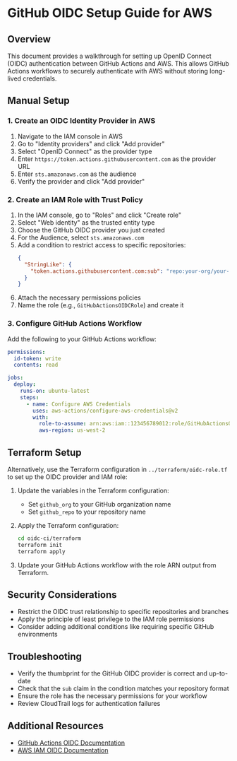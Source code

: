 # GitHub OIDC Setup Guide for AWS

## Overview
This document provides a walkthrough for setting up OpenID Connect (OIDC) authentication between GitHub Actions and AWS. This allows GitHub Actions workflows to securely authenticate with AWS without storing long-lived credentials.

## Manual Setup

### 1. Create an OIDC Identity Provider in AWS

1. Navigate to the IAM console in AWS
2. Go to "Identity providers" and click "Add provider"
3. Select "OpenID Connect" as the provider type
4. Enter `https://token.actions.githubusercontent.com` as the provider URL
5. Enter `sts.amazonaws.com` as the audience
6. Verify the provider and click "Add provider"

### 2. Create an IAM Role with Trust Policy

1. In the IAM console, go to "Roles" and click "Create role"
2. Select "Web identity" as the trusted entity type
3. Choose the GitHub OIDC provider you just created
4. For the Audience, select `sts.amazonaws.com`
5. Add a condition to restrict access to specific repositories:
   ```json
   {
     "StringLike": {
       "token.actions.githubusercontent.com:sub": "repo:your-org/your-repo:*"
     }
   }
   ```
6. Attach the necessary permissions policies
7. Name the role (e.g., `GitHubActionsOIDCRole`) and create it

### 3. Configure GitHub Actions Workflow

Add the following to your GitHub Actions workflow:

```yaml
permissions:
  id-token: write
  contents: read

jobs:
  deploy:
    runs-on: ubuntu-latest
    steps:
      - name: Configure AWS Credentials
        uses: aws-actions/configure-aws-credentials@v2
        with:
          role-to-assume: arn:aws:iam::123456789012:role/GitHubActionsOIDCRole
          aws-region: us-west-2
```

## Terraform Setup

Alternatively, use the Terraform configuration in `../terraform/oidc-role.tf` to set up the OIDC provider and IAM role:

1. Update the variables in the Terraform configuration:
   - Set `github_org` to your GitHub organization name
   - Set `github_repo` to your repository name

2. Apply the Terraform configuration:
   ```bash
   cd oidc-ci/terraform
   terraform init
   terraform apply
   ```

3. Update your GitHub Actions workflow with the role ARN output from Terraform.

## Security Considerations

- Restrict the OIDC trust relationship to specific repositories and branches
- Apply the principle of least privilege to the IAM role permissions
- Consider adding additional conditions like requiring specific GitHub environments

## Troubleshooting

- Verify the thumbprint for the GitHub OIDC provider is correct and up-to-date
- Check that the `sub` claim in the condition matches your repository format
- Ensure the role has the necessary permissions for your workflow
- Review CloudTrail logs for authentication failures

## Additional Resources
- [GitHub Actions OIDC Documentation](https://docs.github.com/en/actions/deployment/security-hardening-your-deployments/configuring-openid-connect-in-amazon-web-services)
- [AWS IAM OIDC Documentation](https://docs.aws.amazon.com/IAM/latest/UserGuide/id_roles_providers_create_oidc.html)
